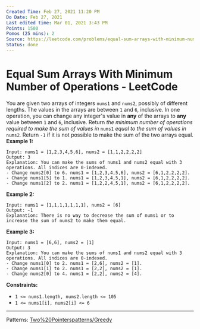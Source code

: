 ```yaml
---
Created Time: Feb 27, 2021 11:20 PM
Do Date: Feb 27, 2021
Last edited time: Mar 01, 2021 3:43 PM
Points: 1500
Pomos (25 mins): 2
Source: https://leetcode.com/problems/equal-sum-arrays-with-minimum-number-of-operations/
Status: done
---
```


# Equal Sum Arrays With Minimum Number of Operations - LeetCode

You are given two arrays of integers `nums1` and `nums2`, possibly of different lengths. The values in the arrays are between `1` and `6`, inclusive.
In one operation, you can change any integer's value in **any** of the arrays to **any** value between `1` and `6`, inclusive.
Return *the minimum number of operations required to make the sum of values in* `nums1` *equal to the sum of values in* `nums2`*.* Return `-1`​​​​​ if it is not possible to make the sum of the two arrays equal.
**Example 1:**
```
Input: nums1 = [1,2,3,4,5,6], nums2 = [1,1,2,2,2,2]
Output: 3
Explanation: You can make the sums of nums1 and nums2 equal with 3 operations. All indices are 0-indexed.
- Change nums2[0] to 6. nums1 = [1,2,3,4,5,6], nums2 = [6,1,2,2,2,2].
- Change nums1[5] to 1. nums1 = [1,2,3,4,5,1], nums2 = [6,1,2,2,2,2].
- Change nums1[2] to 2. nums1 = [1,2,2,4,5,1], nums2 = [6,1,2,2,2,2].
```
**Example 2:**
```
Input: nums1 = [1,1,1,1,1,1,1], nums2 = [6]
Output: -1
Explanation: There is no way to decrease the sum of nums1 or to increase the sum of nums2 to make them equal.
```
**Example 3:**
```
Input: nums1 = [6,6], nums2 = [1]
Output: 3
Explanation: You can make the sums of nums1 and nums2 equal with 3 operations. All indices are 0-indexed. 
- Change nums1[0] to 2. nums1 = [2,6], nums2 = [1].
- Change nums1[1] to 2. nums1 = [2,2], nums2 = [1].
- Change nums2[0] to 4. nums1 = [2,2], nums2 = [4].
```
**Constraints:**
- `1 <= nums1.length, nums2.length <= 105`
- `1 <= nums1[i], nums2[i] <= 6`
---
Patterns: [Two%20Pointers](Two%20Pointers.md)[patterns/Greedy](patterns/Greedy.md)